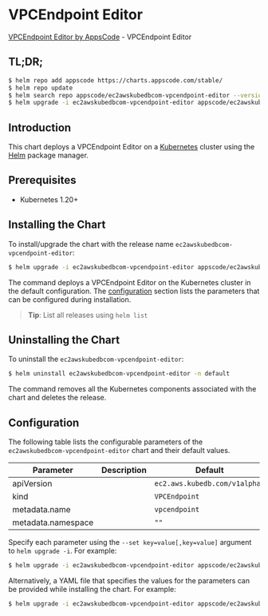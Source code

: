 # VPCEndpoint Editor

[VPCEndpoint Editor by AppsCode](https://appscode.com) - VPCEndpoint Editor

## TL;DR;

```bash
$ helm repo add appscode https://charts.appscode.com/stable/
$ helm repo update
$ helm search repo appscode/ec2awskubedbcom-vpcendpoint-editor --version=v0.27.0
$ helm upgrade -i ec2awskubedbcom-vpcendpoint-editor appscode/ec2awskubedbcom-vpcendpoint-editor -n default --create-namespace --version=v0.27.0
```

## Introduction

This chart deploys a VPCEndpoint Editor on a [Kubernetes](http://kubernetes.io) cluster using the [Helm](https://helm.sh) package manager.

## Prerequisites

- Kubernetes 1.20+

## Installing the Chart

To install/upgrade the chart with the release name `ec2awskubedbcom-vpcendpoint-editor`:

```bash
$ helm upgrade -i ec2awskubedbcom-vpcendpoint-editor appscode/ec2awskubedbcom-vpcendpoint-editor -n default --create-namespace --version=v0.27.0
```

The command deploys a VPCEndpoint Editor on the Kubernetes cluster in the default configuration. The [configuration](#configuration) section lists the parameters that can be configured during installation.

> **Tip**: List all releases using `helm list`

## Uninstalling the Chart

To uninstall the `ec2awskubedbcom-vpcendpoint-editor`:

```bash
$ helm uninstall ec2awskubedbcom-vpcendpoint-editor -n default
```

The command removes all the Kubernetes components associated with the chart and deletes the release.

## Configuration

The following table lists the configurable parameters of the `ec2awskubedbcom-vpcendpoint-editor` chart and their default values.

|     Parameter      | Description |                 Default                  |
|--------------------|-------------|------------------------------------------|
| apiVersion         |             | <code>ec2.aws.kubedb.com/v1alpha1</code> |
| kind               |             | <code>VPCEndpoint</code>                 |
| metadata.name      |             | <code>vpcendpoint</code>                 |
| metadata.namespace |             | <code>""</code>                          |


Specify each parameter using the `--set key=value[,key=value]` argument to `helm upgrade -i`. For example:

```bash
$ helm upgrade -i ec2awskubedbcom-vpcendpoint-editor appscode/ec2awskubedbcom-vpcendpoint-editor -n default --create-namespace --version=v0.27.0 --set apiVersion=ec2.aws.kubedb.com/v1alpha1
```

Alternatively, a YAML file that specifies the values for the parameters can be provided while
installing the chart. For example:

```bash
$ helm upgrade -i ec2awskubedbcom-vpcendpoint-editor appscode/ec2awskubedbcom-vpcendpoint-editor -n default --create-namespace --version=v0.27.0 --values values.yaml
```

